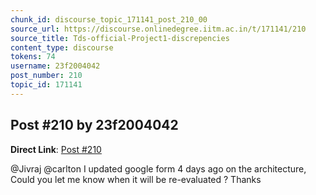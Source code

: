 ```yaml
---
chunk_id: discourse_topic_171141_post_210_00
source_url: https://discourse.onlinedegree.iitm.ac.in/t/171141/210
source_title: Tds-official-Project1-discrepencies
content_type: discourse
tokens: 74
username: 23f2004042
post_number: 210
topic_id: 171141
---
```


## Post #210 by 23f2004042

**Direct Link**: [Post #210](https://discourse.onlinedegree.iitm.ac.in/t/171141/210)

@Jivraj @carlton I updated google form 4 days ago on the architecture, Could you let me know when it will be re-evaluated ? Thanks
